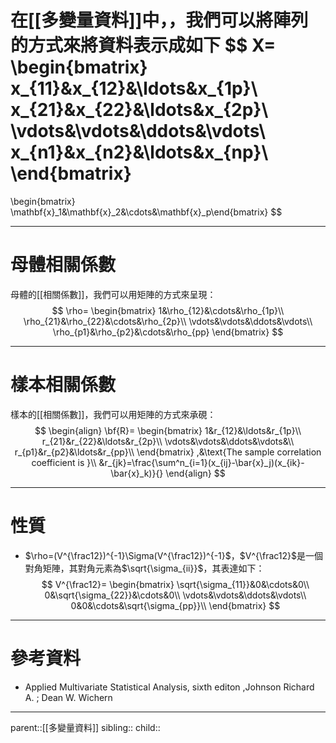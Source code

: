 在[[多變量資料]]中，，我們可以將陣列的方式來將資料表示成如下
$$
X=
\begin{bmatrix}
x_{11}&x_{12}&\ldots&x_{1p}\\
x_{21}&x_{22}&\ldots&x_{2p}\\
\vdots&\vdots&\ddots&\vdots\\
x_{n1}&x_{n2}&\ldots&x_{np}\\
\end{bmatrix}
=
\begin{bmatrix}
 \mathbf{x}_1&\mathbf{x}_2&\cdots&\mathbf{x}_p\end{bmatrix}
$$
- - -
# 母體相關係數
母體的[[相關係數]]，我們可以用矩陣的方式來呈現：
$$
\rho=
\begin{bmatrix}
1&\rho_{12}&\cdots&\rho_{1p}\\
\rho_{21}&\rho_{22}&\cdots&\rho_{2p}\\
\vdots&\vdots&\ddots&\vdots\\
\rho_{p1}&\rho_{p2}&\cdots&\rho_{pp}
\end{bmatrix}
$$

- - -
# 樣本相關係數
樣本的[[相關係數]]，我們可以用矩陣的方式來承硯：
$$
\begin{align}
\bf{R}=
\begin{bmatrix}
1&r_{12}&\ldots&r_{1p}\\
r_{21}&r_{22}&\ldots&r_{2p}\\
\vdots&\vdots&\ddots&\vdots&\\
r_{p1}&r_{p2}&\ldots&r_{pp}\\
\end{bmatrix}
,&\text{The sample correlation coefficient is }\\
&r_{jk}=\frac{\sum^n_{i=1}(x_{ij}-\bar{x}_j)(x_{ik}-\bar{x}_k)}{}
\end{align}
$$
- - -
# 性質
- $\rho=(V^{\frac12})^{-1}\Sigma(V^{\frac12})^{-1}$，$V^{\frac12}$是一個對角矩陣，其對角元素為$\sqrt{\sigma_{ii}}$，其表達如下：
$$
V^{\frac12}=
\begin{bmatrix}
\sqrt{\sigma_{11}}&0&\cdots&0\\
0&\sqrt{\sigma_{22}}&\cdots&0\\
\vdots&\vdots&\ddots&\vdots\\
0&0&\cdots&\sqrt{\sigma_{pp}}\\
\end{bmatrix}
$$
- - -
# 參考資料
- Applied Multivariate Statistical Analysis, sixth editon ,Johnson Richard A. ;  Dean W. Wichern
- - -
parent::[[多變量資料]]
sibling::
child::